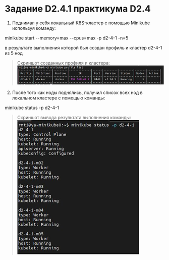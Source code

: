 # Задание D2.4.1 практикума D2.4

1. Поднимал у себя локальный K8S-кластер с помощью Minikube используя команду:
  
minikube start --memory=max --cpus=max -p d2-4-1 -n=5 

в результате выполнения которой был создан профиль и кластер d2-4-1 из 5 нод

> Скриншот созданных профиля и кластера:
![](profile_list.jpg)


2. После того как ноды поднялись, получил список всех нод в локальном кластере с помощью команды:

minikube status -p d2-4-1 

> Скриншот вывода результата выполнения команды:
![](status.jpg)